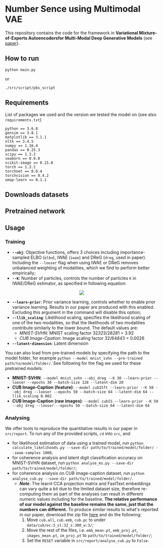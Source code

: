 # Number Sence using Multimodal VAE

This repository contains the code for the framework in **Variational Mixture-of-Experts Autoencodersfor Multi-Modal Deep Generative Models** (see [paper](https://arxiv.org/pdf/1911.03393.pdf)).

## How to run

``` shell
python main.py
```

or 

``` shell
./src/script/pbs_script
```

## Requirements
List of packages we used and the version we tested the model on (see also `requirements.txt`)

```
python == 3.6.8
gensim == 3.8.1
matplotlib == 3.1.1
nltk == 3.4.5
numpy == 1.16.4
pandas == 0.25.3
scipy == 1.3.2
seaborn == 0.9.0
scikit-image == 0.15.0
torch == 1.3.1
torchnet == 0.0.4
torchvision == 0.4.2
umap-learn == 0.1.1
```

## Downloads datasets

## Pretrained network

## Usage

### Training

- **`--obj`**: Objective functions, offers 3 choices including importance-sampled ELBO (`elbo`), IWAE (`iwae`) and DReG (`dreg`, used in paper). Including the `--looser` flag when using IWAE or DReG removes unbalanced weighting of modalities, which we find to perform better empirically;
- **`--K`**: Number of particles, controls the number of particles `K` in IWAE/DReG estimator, as specified in following equation:

<p align='center'><img src="_imgs/obj.png"></p>

- **`--learn-prior`**: Prior variance learning, controls whether to enable prior variance learning. Results in our paper are produced with this enabled. Excluding this argument in the command will disable this option;
- **`--llik_scaling`**: Likelihood scaling, specifies the likelihood scaling of one of the two modalities, so that the likelihoods of two modalities contribute similarly to the lower bound. The default values are: 
    - _MNIST-SVHN_: MNIST scaling factor 32*32*3/28*28*1 = 3.92
    - _CUB Image-Cpation_: Image scaling factor 32/64*64*3 = 0.0026
- **`--latent-dimension`**: Latent dimension

You can also load from pre-trained models by specifying the path to the model folder, for example `python --model mnist_svhn --pre-trained path/to/model/folder/`. See following for the flag we used for these pretrained models:
- **MNIST-SVHN**: `--model mnist_svhn --obj dreg --K 30 --learn-prior --looser --epochs 30 --batch-size 128 --latent-dim 20`
- **CUB Image-Caption (feature)**: `--model cubISft --learn-prior --K 50 --obj dreg --looser --epochs 50 --batch-size 64 --latent-dim 64 --llik_scaling 0.002`
- **CUB Image-Caption (raw images)**: `--model cubIS --learn-prior --K 50 --obj dreg --looser --epochs 50 --batch-size 64 --latent-dim 64`

### Analysing

We offer tools to reproduce the quantitative results in our paper in `src/report`. To run any of the provided scripts, `cd` into `src`, and

- for likelihood estimation of data using a trained model, run `python calculate_likelihoods.py --save-dir path/to/trained/model/folder/ --iwae-samples 1000`;
- for coherence analysis and latent digit classification accuracy on MNIST-SVHN dataset, run `python analyse_ms.py --save-dir path/to/trained/model/folder/`;
- for coherence analysis on CUB image-caption dataset, run `python analyse_cub.py --save-dir path/to/trained/model/folder/`.
    - _**Note**_: The learnt CCA projection matrix and FastText embeddings can vary quite a bit due to the limited dataset size, therefore re-computing them as part of the analyses can result in different numeric values including for the baseline. **The relative performance of our model against the baseline remains the same, just that the numbers can different.** 
To produce similar results to what's reported in our paper, download the zip file [here](http://www.robots.ox.ac.uk/~yshi/mmdgm/pretrained_models/CCA_emb.zip) and do the following:
        1. Move `cub.all`, `cub.emb`, `cub.pc` to under `data/cub/oc:3_sl:32_s:300_w:3/`;
        2. Move the rest of the files, i.e. `emb_mean.pt`, `emb_proj.pt`, `images_mean.pt`, `im_proj.pt` to `path/to/trained/model/folder/`;
        3. Set the `RESET` variable in `src/report/analyse_cub.py` to `False`.
